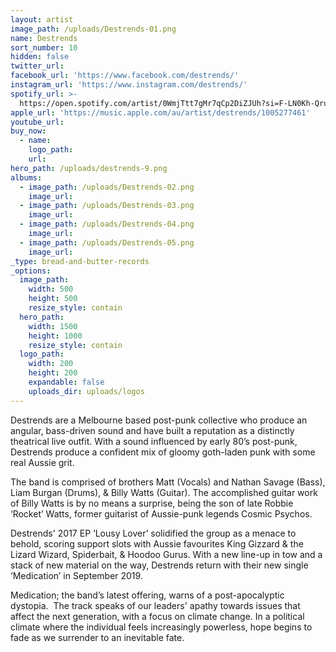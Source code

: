 ```yaml
---
layout: artist
image_path: /uploads/Destrends-01.png
name: Destrends
sort_number: 10
hidden: false
twitter_url:
facebook_url: 'https://www.facebook.com/destrends/'
instagram_url: 'https://www.instagram.com/destrends/'
spotify_url: >-
  https://open.spotify.com/artist/0WmjTtt7gMr7qCp2DiZJUh?si=F-LN0Kh-QrupsgptCtGgHw
apple_url: 'https://music.apple.com/au/artist/destrends/1005277461'
youtube_url:
buy_now:
  - name:
    logo_path:
    url:
hero_path: /uploads/destrends-9.png
albums:
  - image_path: /uploads/Destrends-02.png
    image_url:
  - image_path: /uploads/Destrends-03.png
    image_url:
  - image_path: /uploads/Destrends-04.png
    image_url:
  - image_path: /uploads/Destrends-05.png
    image_url:
_type: bread-and-butter-records
_options:
  image_path:
    width: 500
    height: 500
    resize_style: contain
  hero_path:
    width: 1500
    height: 1000
    resize_style: contain
  logo_path:
    width: 200
    height: 200
    expandable: false
    uploads_dir: uploads/logos
---
```


Destrends are a Melbourne based post-punk collective who produce an angular, bass-driven sound and have built a reputation as a distinctly theatrical live outfit. With a sound influenced by early 80’s post-punk, Destrends produce a confident mix of gloomy goth-laden punk with some real Aussie grit.

The band is comprised of brothers Matt (Vocals) and Nathan Savage (Bass), Liam Burgan (Drums), & Billy Watts (Guitar). The accomplished guitar work of Billy Watts is by no means a surprise, being the son of late Robbie ‘Rocket’ Watts, former guitarist of Aussie-punk legends Cosmic Psychos.

Destrends' 2017 EP ‘Lousy Lover’ solidified the group as a menace to behold, scoring support slots with Aussie favourites King Gizzard & the Lizard Wizard, Spiderbait, & Hoodoo Gurus. With a new line-up in tow and a stack of new material on the way, Destrends return with their new single ‘Medication’ in September 2019.

Medication; the band’s latest offering, warns of a post-apocalyptic dystopia.&nbsp; The track speaks of our leaders' apathy towards issues that affect the next generation, with a focus on climate change. In a political climate where the individual feels increasingly powerless, hope begins to fade as we surrender to an inevitable fate.